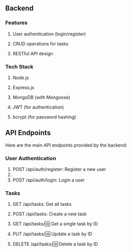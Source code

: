 <h2>Backend</h2>

<h3>Features</h3>

1. User authentication (login/register)

2. CRUD operations for tasks

3. RESTful API design

<h3>Tech Stack</h3>

1. Node.js

2. Express.js

3. MongoDB (with Mongoose)

4. JWT (for authentication)

5. bcrypt (for password hashing)

<h2>API Endpoints</h2>

Here are the main API endpoints provided by the backend:

<h3>User Authentication</h3>

1. POST /api/auth/register: Register a new user
2. 
3. POST /api/auth/login: Login a user

<h3>Tasks</h3>

1. GET /api/tasks: Get all tasks

2. POST /api/tasks: Create a new task

3. GET /api/tasks/:id: Get a single task by ID

4. PUT /api/tasks/:id: Update a task by ID

5. DELETE /api/tasks/:id: Delete a task by ID
